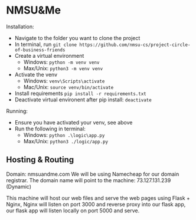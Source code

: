 # NMSU&Me

Installation:
- Navigate to the folder you want to clone the project
- In terminal, run `git clone https://github.com/nmsu-cs/project-circle-of-business-friends`
- Create a virtual environment 
    - Windows: `python -m venv venv`
    - Max/Unix: `python3 -m venv venv`
- Activate the venv
    - Windows: `venv\Scripts\activate`
    - Mac/Unix: `source venv/bin/activate`
- Install requirements `pip install -r requirements.txt`
- Deactivate virtual environent after pip install: `deactivate`
 
Running: 
- Ensure you have activated your venv, see above
- Run the following in terminal: 
    - Windows: `python .\logic\app.py`
    - Max/Unix: `python3 ./logic/app.py`

## Hosting & Routing
Domain: nmsuandme.com
We will be using Namecheap for our domain registrar.
The domain name will point to the machine: 73.127.131.239 (Dynamic)

This machine will host our web files and serve the web pages using
Flask + Nginx, Nginx will listen on port 3000 and reverse proxy into 
our flask app, our flask app will listen locally on port 5000 and serve.
